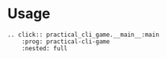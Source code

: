 # Usage

```{eval-rst}
.. click:: practical_cli_game.__main__:main
    :prog: practical-cli-game
    :nested: full
```
